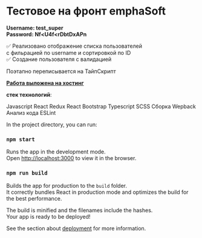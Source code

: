# Тестовое на фронт emphaSoft  

**Username: test_super**  
**Password: Nf<U4f<rDbtDxAPn**  

:white_check_mark: Реализовано отображение списка пользователей  
с фильрацией по username и сортировкой по ID  
:white_check_mark: Создание пользователя с валидацией 

Поэтапно переписывается на ТайпСкрипт 

[**Работа выложена на хостинг**](http://u96064.test-handyhost.ru/Home)  

**cтек технологий**:

Javascript
React
Redux
React Bootstrap
Typescript
SCSS
Сборка Wepback
Анализ кода ESLint




In the project directory, you can run:

### `npm start`

Runs the app in the development mode.\
Open [http://localhost:3000](http://localhost:3000) to view it in the browser.


### `npm run build`

Builds the app for production to the `build` folder.\
It correctly bundles React in production mode and optimizes the build for the best performance.

The build is minified and the filenames include the hashes.\
Your app is ready to be deployed!

See the section about [deployment](https://facebook.github.io/create-react-app/docs/deployment) for more information.
